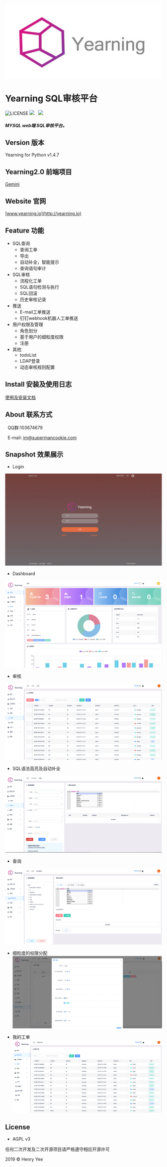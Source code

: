 <p align="center">
        <img  src="img/logo.jpg">
</p>

# Yearning SQL审核平台
![LICENSE](https://img.shields.io/badge/license-AGPL%20-blue.svg)
![](https://img.shields.io/badge/build-release-brightgreen.svg)  
![](https://img.shields.io/badge/version-v1.4.7-brightgreen.svg)  

##### MYSQL web端 SQL审核平台。

## Version 版本

Yearning for Python v1.4.7

## Yearning2.0 前端项目 

[Gemini](https://github.com/cookieY/Gemini)

## Website 官网

[www.yearning.io](http://yearning.io)


## Feature 功能

- SQL查询
    - 查询工单 
    - 导出
    - 自动补全，智能提示 
    - 查询语句审计
- SQL审核
    - 流程化工单
    - SQL语句检测与执行
    - SQL回滚
    - 历史审核记录
- 推送
    - E-mail工单推送
    - 钉钉webhook机器人工单推送
- 用户权限及管理
    - 角色划分
    - 基于用户的细粒度权限
    - 注册
- 其他
    - todoList
    - LDAP登录  
    - 动态审核规则配置 

## Install 安装及使用日志

[使用及安装文档](http://guide.yearning.io)
  
## About 联系方式
   
   QQ群:103674679
   
   E-mail: im@supermancookie.com

## Snapshot 效果展示

- Login



![login](img/login.png)


- Dashboard

![](img/dash.png)

- 审核

![](img/audit.png)

- SQL语法高亮及自动补全

![](img/highlight.png)

- 查询

![](img/query.png)

- 细粒度的权限分配
![](img/per.png)

- 我的工单
![](img/myorder.png)


## License

- AGPL v3

任何二次开发及二次开源项目请严格遵守相应开源许可

2019 © Henry Yee


